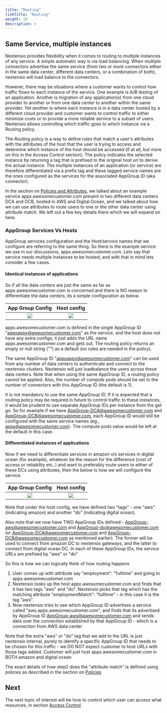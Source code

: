 ```yaml
---
title: "Routing"
linkTitle: "Routing"
weight: 10
description: >
---
```


## Same Service, multiple instances

Nextensio provides flexibility when it comes to routing to multiple instances of any
service. A simple automatic way is via load balancing. When multiple connectors advertise
the same service (from two or more connectors either in the same data center, different
data centers, or a combination of both), nextensio will load balance to the connectors.

However, there may be situations where a customer wants to control how traffic flows to
each instance of the service. One example is A/B testing of an application. Another is migration
of any application(s) from one cloud provider to another or from one data center to another
within the same provider. Yet another is where each instance is in a data center hosted by a
different cloud provider and customer wants to control traffic to either minimize costs or to
provide a more reliable service to a subset of users. Nextensio allows controlling which traffic
goes to which instance via a Routing policy.

The Routing policy is a way to define rules that match a user's attributes with the attributes
of the host that the user is trying to access and determine which instance of the host
should be accessed (if at all, but more on this in the Access Control section). The policy
indicates the selected instance by returning a tag that is prefixed to the original host
url to derive the actual instance. The multiple instances of an application (or service) are
therefore differentiated via a prefix tag and these tagged service names are the ones configured
as the services for the associated AppGroup ID (aka connector).

In the section on [Policies and Attributes](/architecture/policyattr.html), we talked
about an example service appx.awesomecustomer.com present in two different data centers DCA and
DCB, hosted in AWS and Digital Ocean, and we talked about how we can use attributes to
route users to one or the other data center using attribute match. We left out a
few key details there which we will expand on here.

### AppGroup Services Vs Hosts

AppGroup services configuration and the Host/service names that we configure are referring
to the same thing. So there is the example service we use in our discussions,
appx.awesomecustomer.com. Lets say that service needs multiple instances to be hosted, 
and with that in mind lets consider a few cases.

#### Identical instances of applications

So if all the data centers are just the same as far as appx.awesomecustomer.com is
concerned and there is NO reason to differentiate the data centers, its a simple 
configuration as below.

App Group Config             |  Host config
:-------------------------:|:-------------------------:
![](/architecture/routing/appgroup_config.jpg) | ![](/architecture/routing/host_config.jpg)


appx.awesomecustomer.com is defined in the single AppGroup ID "appxappy@awesomecustomer.com"
as the service, and the host does not have any extra configs; it just adds the URL name
appx.awesomecustomer.com and gets out. The routing policy returns an empty or null string ("")
as a default (no rules are needed in the policy).

The same AppGroup ID "appxappy@awesomecustomer.com" can be used from any number of data centers to
authenticate and connect to the nextensio clusters. Nextensio will just loadbalance the users
across these data centers. Note that when using the same AppGroup ID, a routing policy cannot be
applied. Also, the number of compute pods should be set to the number of connectors with this
AppGroup ID (the default is 1).

It is not mandatory to use the same AppGroup ID. If it is expected that a routing policy may be
required in future to control traffic to these instances, it would be prudent to use separate
AppGroup IDs per instance from the get go. So for example if we have AppGroup-DCA@awesomecustomer.com
and AppGroup-DCB@awesomecustomer.com, each AppGroup ID would still be configured with the same
service names (eg., appx@awesomecustomer.com). The compute pods value would be left at the default
in this case.


#### Differentiated instances of applications

Now if we need to differentiate services in amazon v/s services in digital ocean (for example),
whatever be the reason for the difference (cost of access or reliability etc..) and want to
preferably route users to either of these DCs using attributes, then the below is how we will
configure the service.

 App Group Config             |  Host config
:-------------------------:|:-------------------------:
![](/architecture/routing/appgroup_differ_config.jpg) | ![](/architecture/routing/host_differ_config.jpg)

Note that under the host config, we have defined two "tags" - one "aws" (indicating amazon) and another "do"
(indicating digital ocean). 

Also note that we now have TWO AppGroup IDs defined - AppGroup-aws@awesomecustomer.com and
AppGroup-do@awesomecustomer.com (or AppGroup-DCA@awesomecustomer.com and AppGroup-DCB@awesomecustomer.com
as mentioned earlier).
The former will be used to connect from amazon DC to nextensio gateways, and the latter to connect from
digital ocean DC. In each of these AppGroup IDs, the service URLs are prefixed by "aws" or "do"

So this is how we can logically think of how routing happens

1. User comes up with attribute say "employment": "fulltime" and going to appx.awesomecustomer.com
2. Nextensio looks up the host appx.awesomecustomer.com and finds that it has two tags "aws" and "do".
Nextensio picks that tag which has the matching attribute "employmentMatch": "fulltime" - in this case
it is the tag "aws". 
3. Now nextensio tries to see which AppGroup ID advertises a service called "aws.appx.awesomecustomer.com",
and finds that its advertised by AppGroup ID AppGroup-aws@awesomecustomer.com and sends data over
the connection established by that AppGroup ID - which is a connection from AWS data center

Note that the extra "aws" or "do" tag that we add to the URL is just nextensio internal, purely to identify
a specific AppGroup ID that needs to be chosen for this traffic - we DO NOT expect customer to host URLs
with those tags added. Customer will just host appx.awesomecustomer.com in BOTH amazon and digital ocean

The exact details of how step2 does the "attribute match" is defined using policies as described in the
section on [Policies](/architecture/attrpolicy.html)

## Next 

The next topic of interest will be how to control which user can access what resources, in 
section [Access Control](/architecture/accesscontrol.html)
